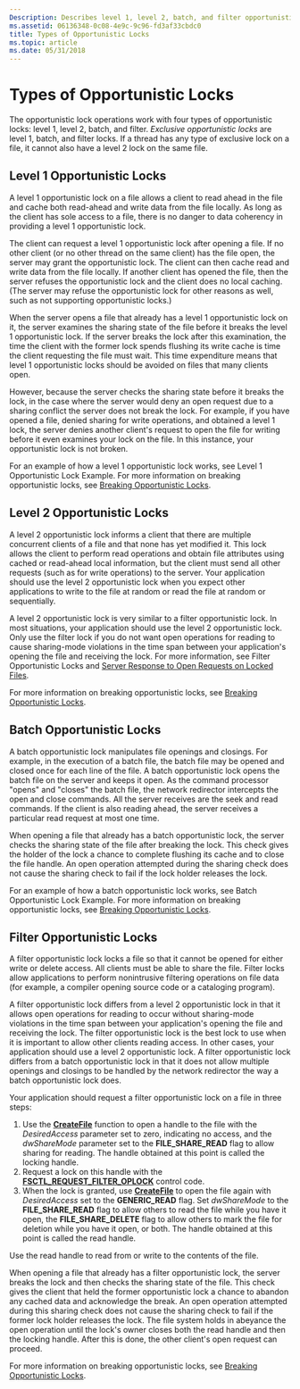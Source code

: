 ```yaml
---
Description: Describes level 1, level 2, batch, and filter opportunistic locks.
ms.assetid: 06136348-0c08-4e9c-9c96-fd3af33cbdc0
title: Types of Opportunistic Locks
ms.topic: article
ms.date: 05/31/2018
---
```


# Types of Opportunistic Locks

The opportunistic lock operations work with four types of opportunistic locks: level 1, level 2, batch, and filter. *Exclusive opportunistic locks* are level 1, batch, and filter locks. If a thread has any type of exclusive lock on a file, it cannot also have a level 2 lock on the same file.

## Level 1 Opportunistic Locks

A level 1 opportunistic lock on a file allows a client to read ahead in the file and cache both read-ahead and write data from the file locally. As long as the client has sole access to a file, there is no danger to data coherency in providing a level 1 opportunistic lock.

The client can request a level 1 opportunistic lock after opening a file. If no other client (or no other thread on the same client) has the file open, the server may grant the opportunistic lock. The client can then cache read and write data from the file locally. If another client has opened the file, then the server refuses the opportunistic lock and the client does no local caching. (The server may refuse the opportunistic lock for other reasons as well, such as not supporting opportunistic locks.)

When the server opens a file that already has a level 1 opportunistic lock on it, the server examines the sharing state of the file before it breaks the level 1 opportunistic lock. If the server breaks the lock after this examination, the time the client with the former lock spends flushing its write cache is time the client requesting the file must wait. This time expenditure means that level 1 opportunistic locks should be avoided on files that many clients open.

However, because the server checks the sharing state before it breaks the lock, in the case where the server would deny an open request due to a sharing conflict the server does not break the lock. For example, if you have opened a file, denied sharing for write operations, and obtained a level 1 lock, the server denies another client's request to open the file for writing before it even examines your lock on the file. In this instance, your opportunistic lock is not broken.

For an example of how a level 1 opportunistic lock works, see Level 1 Opportunistic Lock Example. For more information on breaking opportunistic locks, see [Breaking Opportunistic Locks](breaking-opportunistic-locks.md).

## Level 2 Opportunistic Locks

A level 2 opportunistic lock informs a client that there are multiple concurrent clients of a file and that none has yet modified it. This lock allows the client to perform read operations and obtain file attributes using cached or read-ahead local information, but the client must send all other requests (such as for write operations) to the server. Your application should use the level 2 opportunistic lock when you expect other applications to write to the file at random or read the file at random or sequentially.

A level 2 opportunistic lock is very similar to a filter opportunistic lock. In most situations, your application should use the level 2 opportunistic lock. Only use the filter lock if you do not want open operations for reading to cause sharing-mode violations in the time span between your application's opening the file and receiving the lock. For more information, see Filter Opportunistic Locks and [Server Response to Open Requests on Locked Files](server-response-to-open-requests-on-locked-files.md).

For more information on breaking opportunistic locks, see [Breaking Opportunistic Locks](breaking-opportunistic-locks.md).

## Batch Opportunistic Locks

A batch opportunistic lock manipulates file openings and closings. For example, in the execution of a batch file, the batch file may be opened and closed once for each line of the file. A batch opportunistic lock opens the batch file on the server and keeps it open. As the command processor "opens" and "closes" the batch file, the network redirector intercepts the open and close commands. All the server receives are the seek and read commands. If the client is also reading ahead, the server receives a particular read request at most one time.

When opening a file that already has a batch opportunistic lock, the server checks the sharing state of the file after breaking the lock. This check gives the holder of the lock a chance to complete flushing its cache and to close the file handle. An open operation attempted during the sharing check does not cause the sharing check to fail if the lock holder releases the lock.

For an example of how a batch opportunistic lock works, see Batch Opportunistic Lock Example. For more information on breaking opportunistic locks, see [Breaking Opportunistic Locks](breaking-opportunistic-locks.md).

## Filter Opportunistic Locks

A filter opportunistic lock locks a file so that it cannot be opened for either write or delete access. All clients must be able to share the file. Filter locks allow applications to perform nonintrusive filtering operations on file data (for example, a compiler opening source code or a cataloging program).

A filter opportunistic lock differs from a level 2 opportunistic lock in that it allows open operations for reading to occur without sharing-mode violations in the time span between your application's opening the file and receiving the lock. The filter opportunistic lock is the best lock to use when it is important to allow other clients reading access. In other cases, your application should use a level 2 opportunistic lock. A filter opportunistic lock differs from a batch opportunistic lock in that it does not allow multiple openings and closings to be handled by the network redirector the way a batch opportunistic lock does.

Your application should request a filter opportunistic lock on a file in three steps:

1.  Use the [**CreateFile**](/windows/desktop/api/FileAPI/nf-fileapi-createfilea) function to open a handle to the file with the *DesiredAccess* parameter set to zero, indicating no access, and the *dwShareMode* parameter set to the **FILE\_SHARE\_READ** flag to allow sharing for reading. The handle obtained at this point is called the locking handle.
2.  Request a lock on this handle with the [**FSCTL\_REQUEST\_FILTER\_OPLOCK**](https://msdn.microsoft.com/library/Aa364589(v=VS.85).aspx) control code.
3.  When the lock is granted, use [**CreateFile**](/windows/desktop/api/FileAPI/nf-fileapi-createfilea) to open the file again with *DesiredAccess* set to the **GENERIC\_READ** flag. Set *dwShareMode* to the **FILE\_SHARE\_READ** flag to allow others to read the file while you have it open, the **FILE\_SHARE\_DELETE** flag to allow others to mark the file for deletion while you have it open, or both. The handle obtained at this point is called the read handle.

Use the read handle to read from or write to the contents of the file.

When opening a file that already has a filter opportunistic lock, the server breaks the lock and then checks the sharing state of the file. This check gives the client that held the former opportunistic lock a chance to abandon any cached data and acknowledge the break. An open operation attempted during this sharing check does not cause the sharing check to fail if the former lock holder releases the lock. The file system holds in abeyance the open operation until the lock's owner closes both the read handle and then the locking handle. After this is done, the other client's open request can proceed.

For more information on breaking opportunistic locks, see [Breaking Opportunistic Locks](breaking-opportunistic-locks.md).

 

 



